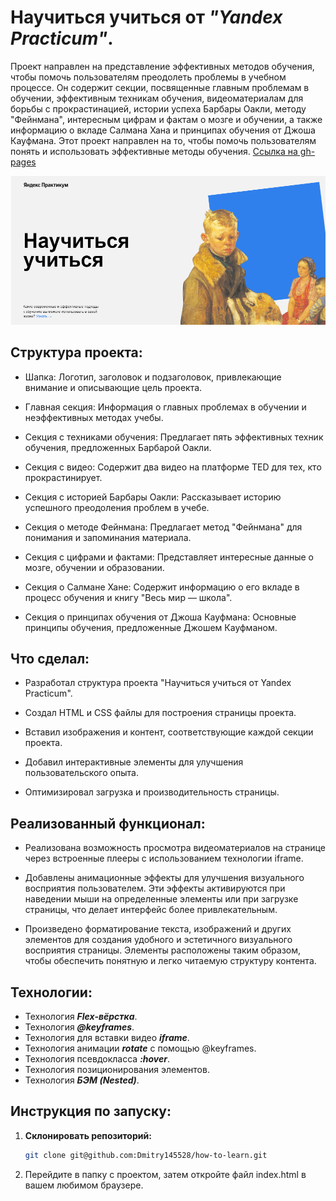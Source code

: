 # Научиться учиться от _"Yandex Practicum"_.

Проект направлен на представление эффективных методов обучения, чтобы помочь пользователям преодолеть проблемы в учебном процессе. Он содержит секции, посвященные главным проблемам в обучении, эффективным техникам обучения, видеоматериалам для борьбы с прокрастинацией, истории успеха Барбары Оакли, методу "Фейнмана", интересным цифрам и фактам о мозге и обучении, а также информацию о вкладе Салмана Хана и принципах обучения от Джоша Кауфмана. Этот проект направлен на то, чтобы помочь пользователям понять и использовать эффективные методы обучения. [Ссылка на gh-pages](https://dmitry145528.github.io/how-to-learn/)

<img src="./images/Screen.png">

## Структура проекта:

* Шапка: Логотип, заголовок и подзаголовок, привлекающие внимание и описывающие цель проекта.

* Главная секция: Информация о главных проблемах в обучении и неэффективных методах учебы.

* Секция с техниками обучения: Предлагает пять эффективных техник обучения, предложенных Барбарой Оакли.

* Секция с видео: Содержит два видео на платформе TED для тех, кто прокрастинирует.

* Секция с историей Барбары Оакли: Рассказывает историю успешного преодоления проблем в учебе.

* Секция о методе Фейнмана: Предлагает метод "Фейнмана" для понимания и запоминания материала.

* Секция с цифрами и фактами: Представляет интересные данные о мозге, обучении и образовании.

* Секция о Салмане Хане: Содержит информацию о его вкладе в процесс обучения и книгу "Весь мир — школа".

* Секция о принципах обучения от Джоша Кауфмана: Основные принципы обучения, предложенные Джошем Кауфманом.

## Что сделал:

* Разработал структура проекта "Научиться учиться от Yandex Practicum".

* Создал HTML и CSS файлы для построения страницы проекта.

* Вставил изображения и контент, соответствующие каждой секции проекта.

* Добавил интерактивные элементы для улучшения пользовательского опыта.

* Оптимизировал загрузка и производительность страницы.

## Реализованный функционал:

* Реализована возможность просмотра видеоматериалов на странице через встроенные плееры с использованием технологии iframe.

* Добавлены анимационные эффекты для улучшения визуального восприятия пользователем. Эти эффекты активируются при наведении мыши на определенные элементы или при загрузке страницы, что делает интерфейс более привлекательным.

* Произведено форматирование текста, изображений и других элементов для создания удобного и эстетичного визуального восприятия страницы. Элементы расположены таким образом, чтобы обеспечить понятную и легко читаемую структуру контента.

## Технологии:

* Технология ___Flex-вёрстка___.
* Технология ___@keyframes___.
* Технология для вставки видео ___iframe___.
* Технология анимации ___rotate___ с помощью @keyframes.
* Технология псевдокласса ___:hover___.
* Технология позиционирования элементов.
* Технология ___БЭМ (Nested)___.

## Инструкция по запуску:

1. **Склонировать репозиторий:**
   ```sh
   git clone git@github.com:Dmitry145528/how-to-learn.git

2. Перейдите в папку с проектом, затем откройте файл index.html в вашем любимом браузере.

